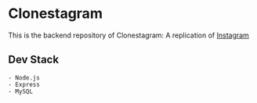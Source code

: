 # Clonestagram

This is the backend repository of Clonestagram: A replication of [Instagram](https://www.instagram.com/)

## Dev Stack

    - Node.js
    - Express
    - MySQL
